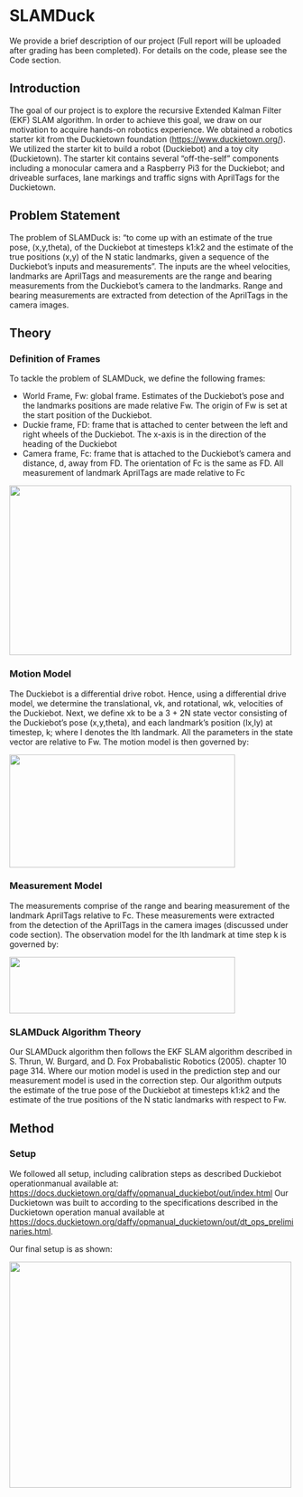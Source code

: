 # SLAMDuck 
We provide a brief description of our project (Full report will be uploaded after grading has been completed). For details on the code, please see the Code section.

## Introduction
The goal of our project is to explore the recursive Extended Kalman Filter (EKF) SLAM algorithm. In order to achieve this goal, we draw on our motivation to acquire hands-on robotics experience. We obtained a robotics starter kit from the Duckietown foundation (https://www.duckietown.org/). We utilized the starter kit to build a robot (Duckiebot) and a toy city
(Duckietown). The starter kit contains several “off-the-self” components including a monocular camera and a Raspberry Pi3
for the Duckiebot; and driveable surfaces, lane markings and traffic signs with AprilTags for the Duckietown. 

## Problem Statement
The problem of SLAMDuck is: “to come up with an estimate of the true pose, (x,y,theta), of the Duckiebot at timesteps k1:k2 and the estimate of the true positions (x,y) of the N static landmarks, given a sequence of the Duckiebot’s inputs and measurements”.
The inputs are the wheel velocities, landmarks are AprilTags and measurements are the range and bearing measurements from the Duckiebot’s camera to the landmarks. Range and bearing measurements are extracted from detection of the AprilTags in the camera images.

## Theory
### Definition of Frames
To tackle the problem of SLAMDuck, we define the following frames:
* World Frame, Fw: global frame. Estimates of the Duckiebot’s pose and the landmarks positions are made relative Fw. The origin of Fw is set at the start position of the Duckiebot.
* Duckie frame, FD: frame that is attached to center between the left and right wheels of the Duckiebot. The x-axis is in the direction of the heading of the Duckiebot
* Camera frame, Fc: frame that is attached to the Duckiebot’s camera and distance, d, away from FD. The orientation of Fc is the same as FD. All measurement of landmark AprilTags are made relative to Fc

<img src="https://github.com/asvath/SLAMDuck/blob/master/pix/frames.PNG" width="500" height="300">

### Motion Model
The Duckiebot is a differential drive robot. Hence, using a differential drive model, we determine the translational, vk, and rotational, wk, velocities of the Duckiebot. Next, we define xk to be a 3 + 2N state vector consisting of the Duckiebot’s pose (x,y,theta), and each landmark’s position (lx,ly) at timestep, k; where l denotes the lth landmark. All the parameters in the state vector are relative to Fw. The motion model is then governed by:

<img src="https://github.com/asvath/SLAMDuck/blob/master/pix/motion.PNG" width="400" height="200">

### Measurement Model
The measurements comprise of the range and bearing measurement of the landmark AprilTags relative to Fc. These measurements were extracted from the detection of the AprilTags in the camera images (discussed under code section). The observation model for the lth
landmark at time step k is governed by:

<img src="https://github.com/asvath/SLAMDuck/blob/master/pix/measurement.PNG" width="400" height="100">

### SLAMDuck Algorithm Theory
Our SLAMDuck algorithm then follows the EKF SLAM algorithm described in S. Thrun, W. Burgard, and D. Fox Probabalistic Robotics (2005). chapter 10 page 314. Where our motion model is used in the prediction step and our measurement model is used in the
correction step. Our algorithm outputs the estimate of the true pose of the Duckiebot at timesteps k1:k2 and the estimate of the
true positions of the N static landmarks with respect to Fw.

## Method
### Setup
We followed all setup, including calibration steps as described Duckiebot operationmanual available at:
https://docs.duckietown.org/daffy/opmanual_duckiebot/out/index.html
Our Duckietown was built to according to the specifications described in the Duckietown operation manual available at
https://docs.duckietown.org/daffy/opmanual_duckietown/out/dt_ops_preliminaries.html.

Our final setup is as shown:

<img src="https://github.com/asvath/SLAMDuck/blob/master/pix/top_view_duckietown.jpg" width="500" height="400">

###
